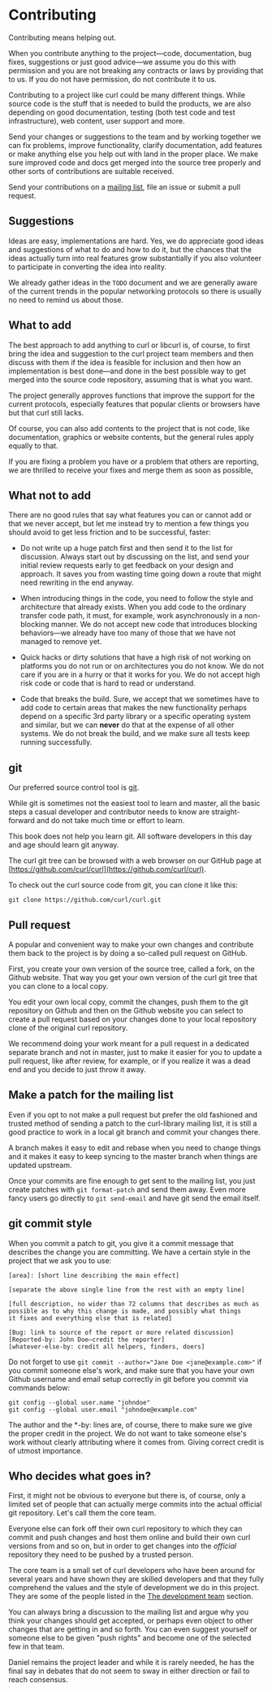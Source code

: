 # Contributing

Contributing means helping out.

When you contribute anything to the project—code, documentation, bug fixes,
suggestions or just good advice—we assume you do this with permission and you
are not breaking any contracts or laws by providing that to us. If you do not
have permission, do not contribute it to us.

Contributing to a project like curl could be many different things. While
source code is the stuff that is needed to build the products, we are also
depending on good documentation, testing (both test code and test
infrastructure), web content, user support and more.

Send your changes or suggestions to the team and by working together we can
fix problems, improve functionality, clarify documentation, add features or
make anything else you help out with land in the proper place. We make sure
improved code and docs get merged into the source tree properly and other
sorts of contributions are suitable received.

Send your contributions on a [mailing list](../project/comm.md), file an issue
or submit a pull request.

## Suggestions

Ideas are easy, implementations are hard. Yes, we do appreciate good ideas and
suggestions of what to do and how to do it, but the chances that the ideas
actually turn into real features grow substantially if you also volunteer to
participate in converting the idea into reality.

We already gather ideas in the `TODO` document and we are generally aware of
the current trends in the popular networking protocols so there is usually no
need to remind us about those.

## What to add

The best approach to add anything to curl or libcurl is, of course, to first
bring the idea and suggestion to the curl project team members and then
discuss with them if the idea is feasible for inclusion and then how an
implementation is best done—and done in the best possible way to get merged
into the source code repository, assuming that is what you want.

The project generally approves functions that improve the support for the
current protocols, especially features that popular clients or browsers have
but that curl still lacks.

Of course, you can also add contents to the project that is not code, like
documentation, graphics or website contents, but the general rules apply
equally to that.

If you are fixing a problem you have or a problem that others are reporting,
we are thrilled to receive your fixes and merge them as soon as possible,

## What not to add

There are no good rules that say what features you can or cannot add or that
we never accept, but let me instead try to mention a few things you should
avoid to get less friction and to be successful, faster:

- Do not write up a huge patch first and then send it to the list for
  discussion. Always start out by discussing on the list, and send your
  initial review requests early to get feedback on your design and
  approach. It saves you from wasting time going down a route that might need
  rewriting in the end anyway.

- When introducing things in the code, you need to follow the style and
  architecture that already exists. When you add code to the ordinary transfer
  code path, it must, for example, work asynchronously in a non-blocking
  manner. We do not accept new code that introduces blocking behaviors—we
  already have too many of those that we have not managed to remove yet.

- Quick hacks or dirty solutions that have a high risk of not working on
  platforms you do not run or on architectures you do not know. We do not care
  if you are in a hurry or that it works for you. We do not accept high risk
  code or code that is hard to read or understand.

- Code that breaks the build. Sure, we accept that we sometimes have to add
  code to certain areas that makes the new functionality perhaps depend on a
  specific 3rd party library or a specific operating system and similar, but
  we can **never** do that at the expense of all other systems. We do not break
  the build, and we make sure all tests keep running successfully.

## git

Our preferred source control tool is [git](https://git-scm.com/).

While git is sometimes not the easiest tool to learn and master, all the basic
steps a casual developer and contributor needs to know are straight-forward
and do not take much time or effort to learn.

This book does not help you learn git. All software developers in this day and
age should learn git anyway.

The curl git tree can be browsed with a web browser on our GitHub page at
[https://github.com/curl/curl](https://github.com/curl/curl).

To check out the curl source code from git, you can clone it like this:

    git clone https://github.com/curl/curl.git

## Pull request

A popular and convenient way to make your own changes and contribute them back
to the project is by doing a so-called pull request on GitHub.

First, you create your own version of the source tree, called a fork, on the
Github website. That way you get your own version of the curl git tree that
you can clone to a local copy.

You edit your own local copy, commit the changes, push them to the git
repository on Github and then on the Github website you can select to create
a pull request based on your changes done to your local repository clone of
the original curl repository.

We recommend doing your work meant for a pull request in a dedicated separate
branch and not in master, just to make it easier for you to update a pull
request, like after review, for example, or if you realize it was a dead end and
you decide to just throw it away.

## Make a patch for the mailing list

Even if you opt to not make a pull request but prefer the old fashioned and
trusted method of sending a patch to the curl-library mailing list, it is
still a good practice to work in a local git branch and commit your changes
there.

A branch makes it easy to edit and rebase when you need to change things and
it makes it easy to keep syncing to the master branch when things are updated
upstream.

Once your commits are fine enough to get sent to the mailing list, you just
create patches with `git format-patch` and send them away. Even more fancy
users go directly to `git send-email` and have git send the email itself.

## git commit style

When you commit a patch to git, you give it a commit message that describes
the change you are committing. We have a certain style in the project that we
ask you to use:

    [area]: [short line describing the main effect]

    [separate the above single line from the rest with an empty line]

    [full description, no wider than 72 columns that describes as much as
    possible as to why this change is made, and possibly what things
    it fixes and everything else that is related]

    [Bug: link to source of the report or more related discussion]
    [Reported-by: John Doe—credit the reporter]
    [whatever-else-by: credit all helpers, finders, doers]

Do not forget to use `git commit --author="Jane Doe <jane@example.com>"` if
you commit someone else's work, and make sure that you have your own Github
username and email setup correctly in git before you commit via commands
below:

    git config --global user.name "johndoe"
    git config --global user.email "johndoe@example.com"


The author and the \*-by: lines are, of course, there to make sure we give the
proper credit in the project. We do not want to take someone else's work
without clearly attributing where it comes from. Giving correct credit is of
utmost importance.

## Who decides what goes in?

First, it might not be obvious to everyone but there is, of course, only a
limited set of people that can actually merge commits into the actual official
git repository. Let's call them the core team.

Everyone else can fork off their own curl repository to which they can commit
and push changes and host them online and build their own curl versions from
and so on, but in order to get changes into the *official* repository they need
to be pushed by a trusted person.

The core team is a small set of curl developers who have been around for
several years and have shown they are skilled developers and that they fully
comprehend the values and the style of development we do in this project. They
are some of the people listed in the [The development team](../project/devteam.md) section.

You can always bring a discussion to the mailing list and argue why you think
your changes should get accepted, or perhaps even object to other changes that
are getting in and so forth. You can even suggest yourself or someone else to
be given "push rights" and become one of the selected few in that team.

Daniel remains the project leader and while it is rarely needed, he has the
final say in debates that do not seem to sway in either direction or fail to
reach consensus.
